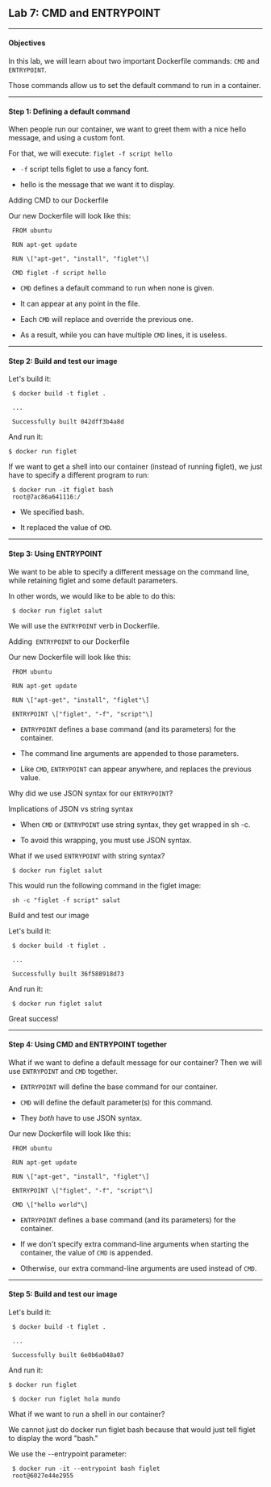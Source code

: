 ## Lab 7: CMD and ENTRYPOINT

--------

#### Objectives

In this lab, we will learn about two important Dockerfile commands: `CMD` and `ENTRYPOINT`.

Those commands allow us to set the default command to run in a container.

--------

#### Step 1: Defining a default command

When people run our container, we want to greet them with a nice hello message, and using a custom font.

For that, we will execute: `figlet -f script hello`

-   `-f` script tells figlet to use a fancy font.

-   hello is the message that we want it to display.

 Adding CMD to our Dockerfile

Our new Dockerfile will look like this:

```
 FROM ubuntu

 RUN apt-get update

 RUN \["apt-get", "install", "figlet"\]

 CMD figlet -f script hello
```

-   `CMD` defines a default command to run when none is given.

-   It can appear at any point in the file.

-   Each `CMD` will replace and override the previous one.

-   As a result, while you can have multiple `CMD` lines, it is useless.

--------

#### Step 2: Build and test our image

Let's build it:

```
 $ docker build -t figlet .
 
 ...
 
 Successfully built 042dff3b4a8d
```

And run it: 

```
$ docker run figlet 
```

If we want to get a shell into our container (instead of running figlet), we just have to specify a different program to run:
```
 $ docker run -it figlet bash 
 root@7ac86a641116:/
```
-   We specified bash.

-   It replaced the value of `CMD`.

--------

#### Step 3: Using ENTRYPOINT

We want to be able to specify a different message on the command line, while retaining figlet and some default parameters.

In other words, we would like to be able to do this:
```
 $ docker run figlet salut
```

We will use the `ENTRYPOINT` verb in Dockerfile.

Adding` ENTRYPOINT` to our Dockerfile

Our new Dockerfile will look like this:
```
 FROM ubuntu

 RUN apt-get update

 RUN \["apt-get", "install", "figlet"\]

 ENTRYPOINT \["figlet", "-f", "script"\]
```
-   `ENTRYPOINT` defines a base command (and its parameters) for the container.

-   The command line arguments are appended to those parameters.

-   Like `CMD`, `ENTRYPOINT` can appear anywhere, and replaces the previous value.

Why did we use JSON syntax for our `ENTRYPOINT`?


 Implications of JSON vs string syntax

-   When `CMD` or `ENTRYPOINT` use string syntax, they get wrapped in sh -c.

-   To avoid this wrapping, you must use JSON syntax.

What if we used `ENTRYPOINT` with string syntax?

```
 $ docker run figlet salut
```

This would run the following command in the figlet image:
```
 sh -c "figlet -f script" salut
```
Build and test our image

Let's build it:
```
 $ docker build -t figlet .

 ...

 Successfully built 36f588918d73
```
And run it:
```
 $ docker run figlet salut
```

Great success!

--------

#### Step 4: Using CMD and ENTRYPOINT together

What if we want to define a default message for our container? Then we will use `ENTRYPOINT` and `CMD` together.

-   `ENTRYPOINT` will define the base command for our container.

-   `CMD` will define the default parameter(s) for this command.

-   They *both* have to use JSON syntax.

Our new Dockerfile will look like this:

```
 FROM ubuntu

 RUN apt-get update

 RUN \["apt-get", "install", "figlet"\]

 ENTRYPOINT \["figlet", "-f", "script"\]

 CMD \["hello world"\]
```

-   `ENTRYPOINT` defines a base command (and its parameters) for the container.

-   If we don't specify extra command-line arguments when starting the container, the value of `CMD` is appended.

-   Otherwise, our extra command-line arguments are used instead of `CMD`.

--------

#### Step 5: Build and test our image

Let's build it:
```
 $ docker build -t figlet .

 ...

 Successfully built 6e0b6a048a07
```
And run it:

```
$ docker run figlet
```

```
 $ docker run figlet hola mundo
```

What if we want to run a shell in our container?

We cannot just do docker run figlet bash because that would just tell figlet to display the word "bash."

We use the --entrypoint parameter:
```
 $ docker run -it --entrypoint bash figlet 
 root@6027e44e2955
```
